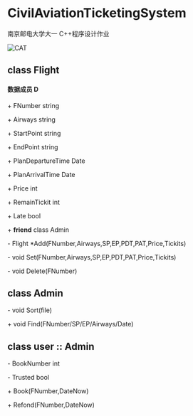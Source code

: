 # CivilAviationTicketingSystem

南京邮电大学大一 C++程序设计作业

![CAT](https://i.loli.net/2021/04/12/ecmFQEv29pq5iKj.png)

## class Flight

#### 数据成员 D

\+ FNumber string

\+ Airways string

\+ StartPoint string

\+ EndPoint string

\+ PlanDepartureTime Date

\+ PlanArrivalTime Date

\+ Price int

\+ RemainTickit int

\+ Late bool

\+ **friend** class Admin

\- Flight \*Add(FNumber,Airways,SP,EP,PDT,PAT,Price,Tickits)

\- void Set(FNumber,Airways,SP,EP,PDT,PAT,Price,Tickits)

\- void Delete(FNumber)

## class Admin

\- void Sort(file)

\+ void Find(FNumber/SP/EP/Airways/Date)

## class user :: Admin

\- BookNumber int

\- Trusted bool

\+ Book(FNumber,DateNow)

\+ Refond(FNumber,DateNow)
